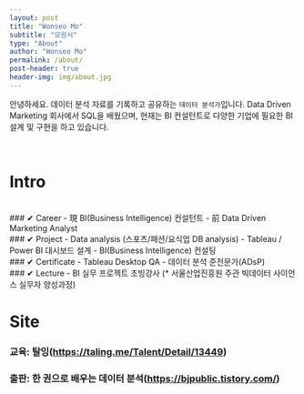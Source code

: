 ```yaml
---
layout: post
title: "Wonseo Mo"
subtitle: "모원서"
type: "About"
author: "Wonseo Mo"
permalink: /about/
post-header: true
header-img: img/about.jpg
---
```


안녕하세요. 데이터 분석 자료를 기록하고 공유하는 `데이터 분석가`입니다.
Data Driven Marketing 회사에서 SQL을 배웠으며,
현재는 BI 컨설턴트로 다양한 기업에 필요한 BI 설계 및 구현을 하고 있습니다.

<br />

# Intro
<br />
### ✔ Career
- 現 BI(Business Intelligence) 컨설턴트
- 前 Data Driven Marketing Analyst
<br />
### ✔ Project
- Data analysis (스포츠/패션/요식업 DB analysis)
- Tableau / Power BI 대시보드 설계
- BI(Business Intelligence) 컨설팅
<br />
### ✔ Certificate
- Tableau Desktop QA
- 데이터 분석 준전문가(ADsP)
<br />
### ✔ Lecture
- BI 실무 프로젝트 초빙강사
(* 서울산업진흥원 주관 빅데이터 사이언스 실무자 양성과정)

<br />

# Site

### 교육: 탈잉(https://taling.me/Talent/Detail/13449)
### 출판: 한 권으로 배우는 데이터 분석(https://bjpublic.tistory.com/)
